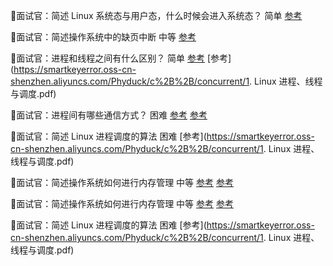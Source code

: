 📝面试官：简述 Linux 系统态与用户态，什么时候会进入系统态？ 简单 [参考](https://www.redhat.com/en/blog/architecting-containers-part-1-why-understanding-user-space-vs-kernel-space-matters)

📝面试官：简述操作系统中的缺页中断 中等 [参考](https://www.oreilly.com/library/view/understanding-the-linux/0596005652/ch04s02.html)

📝面试官：进程和线程之间有什么区别？ 简单 [参考](https://www.guru99.com/difference-between-process-and-thread.html) [参考](https://smartkeyerror.oss-cn-shenzhen.aliyuncs.com/Phyduck/c%2B%2B/concurrent/1. Linux 进程、线程与调度.pdf)

📝面试官：进程间有哪些通信方式？ 困难 [参考](https://www.guru99.com/inter-process-communication-ipc.html) [参考](https://www.coursera.org/lecture/os-pku/jin-cheng-jian-tong-xin-ipc-wbxs5)

📝面试官：简述 Linux 进程调度的算法 困难 [参考](https://smartkeyerror.oss-cn-shenzhen.aliyuncs.com/Phyduck/c%2B%2B/concurrent/1. Linux 进程、线程与调度.pdf)

📝面试官：简述操作系统如何进行内存管理 中等 [参考](https://www.guru99.com/os-memory-management.html) [参考](https://zhuanlan.zhihu.com/p/143273007)

📝面试官：简述操作系统如何进行内存管理 中等 [参考](https://www.guru99.com/os-memory-management.html) [参考](https://zhuanlan.zhihu.com/p/143273007)

📝面试官：简述 Linux 进程调度的算法 困难 [参考](https://smartkeyerror.oss-cn-shenzhen.aliyuncs.com/Phyduck/c%2B%2B/concurrent/1. Linux 进程、线程与调度.pdf)